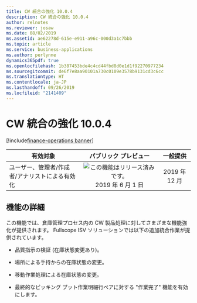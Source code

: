 ```yaml
---
title: CW 統合の強化 10.0.4
description: CW 統合の強化 10.0.4
author: relnotes
ms.reviewer: josaw
ms.date: 08/02/2019
ms.assetid: ae62278d-615e-e911-a96c-000d3a1c7bbb
ms.topic: article
ms.service: business-applications
ms.author: perlynne
dynamics365pdf: true
ms.openlocfilehash: 1b387453bde4c4cd44fbd8d0e1d1f92270977234
ms.sourcegitcommit: de6f7e8aa90101a730c0109e3578b9131cd3c6cc
ms.translationtype: HT
ms.contentlocale: ja-JP
ms.lasthandoff: 09/26/2019
ms.locfileid: "2141409"
---
```

# <a name="further-catch-weight-integration-1004"></a>CW 統合の強化 10.0.4
[!include[finance-operations banner](../includes/finance-operations.md)]

| 有効対象    |  パブリック プレビュー | 一般提供 | 
| ---------- | :----------: |:----------: |
|ユーザー、管理者/作成者/アナリストによる有効化|![この機能はリリース済みです。](/dynamics365-release-plan/media/green-checkmark.png "この機能はリリース済みです。") 2019 年 6 月 1 日| 2019 年 12 月|






## <a name="feature-details"></a>機能の詳細
<!--feature detail start -->
この機能では、倉庫管理プロセス内の CW 製品処理に対してさまざまな機能強化が提供されます。 Fullscope ISV ソリューションでは以下の追加統合作業が提供されています。

-   品質指示の検証 (在庫状態変更あり)。

-   場所による手持からの在庫状態の変更。

-   移動作業処理による在庫状態の変更。

-    最終的なピッキング プット作業明細行ペアに対する "作業完了" 機能を有効にします。
<!--feature detail end -->











